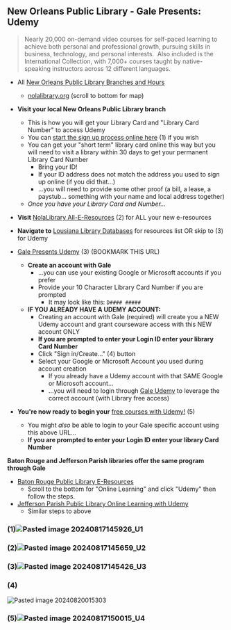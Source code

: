## New Orleans Public Library - Gale Presents: Udemy

> Nearly 20,000 on-demand video courses for self-paced learning to achieve both personal and professional growth, pursuing skills in business, technology, and personal interests.  Also included is the International Collection, with 7,000+ courses taught by native-speaking instructors across 12 different languages.

- All [New Orleans Public Library Branches and Hours](https://nolalibrary.org/new-to-the-library-need-a-card/)
	- [nolalibrary.org](https://nolalibrary.org/) (scroll to bottom for map)

- **Visit your local New Orleans Public Library branch**
	- This is how you will get your Library Card and "Library Card Number" to access Udemy
	- You can [start the sign up process online here](https://nolalibrary.org/new-to-the-library-need-a-card/) (1) if you wish
	- You can get your "short term" library card online this way but you will need to visit a library within 30 days to get your permanent Library Card Number
		- Bring your ID!
		- If your ID address does not match the address you used to sign up online (if you did that...)
		- ...you will need to provide some other proof (a bill, a lease, a paystub... something with your name and local address together)
	- _Once you have your Library Card and Number..._

- **Visit** [NolaLibrary All-E-Resources](https://nolalibrary.org/books-movies-more/all-e-resources/) (2) for ALL your new e-resources
- **Navigate to** [Lousiana Library Databases](https://lalibcon.state.lib.la.us/) for resources list OR skip to (3) for Udemy
- [Gale Presents Udemy](https://link.gale.com/apps/udemy/auth?p=UDEMY&u=lln_pnopl&targetPath=) (3) (BOOKMARK THIS URL)
	- **Create an account with Gale**
		- ...you can use your existing Google or Microsoft accounts if you prefer
		- Provide your 10 Character Library Card Number if you are prompted
			- It may look like this: `D#### #####`
	- **IF YOU ALREADY HAVE A UDEMY ACCOUNT:**
		- Creating an account with Gale (required) will create you a NEW Udemy account and grant courseware access with this NEW account ONLY
		- **If you are prompted to enter your Login ID enter your library Card Number**
		- Click "Sign in/Create..." (4) button
		- Select your Google or Microsoft Account you used during account creation
			- If you already have a Udemy account with that SAME Google or Microsoft account...
			- ...you will need to login through [Gale Udemy](https://link.gale.com/apps/udemy/auth?p=UDEMY&u=lln_pnopl&targetPath=) to leverage the correct account (with Library free access)
- **You're now ready to begin your** [free courses with Udemy!](https://gale.udemy.com/organization/home/) (5)
	- You might _also_ be able to login to your Gale specific account using this above URL...
	- **If you are prompted to enter your Login ID enter your library Card Number**

**Baton Rouge and Jefferson Parish libraries offer the same program through Gale**
- [Baton Rouge Public Library E-Resources](https://www.ebrpl.com/digital.html)
	- Scroll to the bottom for "Online Learning" and click "Udemy" then follow the steps.
- [Jefferson Parish Public Library Online Learning with Udemy](https://www.jeffersonwilibrary.org/reference/)
	- Similar steps to above

### (1)![Pasted image 20240817145926_U1](https://github.com/user-attachments/assets/ecd35717-bddf-421c-aa44-9fec3c1aa2c2)
### (2)![Pasted image 20240817145659_U2](https://github.com/user-attachments/assets/916882ee-b840-4e72-a122-d43671d9ac9c)
### (3)![Pasted image 20240817145426_U3](https://github.com/user-attachments/assets/fcf97206-3a6e-4a62-addd-e06a9aeb1372)
### (4)
![Pasted image 20240820015303](https://github.com/user-attachments/assets/802bb7ce-db2c-4294-bb95-c1bc6d5a9acf)
### (5)![Pasted image 20240817150015_U4](https://github.com/user-attachments/assets/f14d60da-128a-4bfa-92e0-2791c75b0123)
